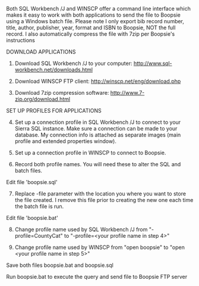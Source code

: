 Both SQL Workbench /J and WINSCP offer a command line interface which makes it easy to work with both applications to send the file to Boopsie using a Windows batch file.  Please note I only export bib record number, title, author, publisher, year, format and ISBN to Boopsie, NOT the full record.  I also automatically compress the file with 7zip per Boopsie's instructions

DOWNLOAD APPLICATIONS

1. Download SQL Workbench /J to your computer: http://www.sql-workbench.net/downloads.html

2. Download WINSCP FTP client: http://winscp.net/eng/download.php

3. Download 7zip compression software: http://www.7-zip.org/download.html 

SET UP PROFILES FOR APPLICATIONS

4. Set up a connection profile in SQL Workbench /J to connect to your Sierra SQL instance.  Make sure a connection can be made to your database.  My connection info is attached as separate images (main profile and extended properties window).

5. Set up a connection profile in WINSCP to connect to Boopsie.  

6. Record both profile names.  You will need these to alter the SQL and batch files.

Edit file 'boopsie.sql'

7. Replace -file parameter with the location you where you want to store the file created.  I remove this file prior to creating the new one each time the batch file is run.

Edit file 'boopsie.bat'

8. Change profile name used by SQL Workbench /J from "-profile=CountyCat" to "-profile=<your profile name in step 4>"

9. Change profile name used by WINSCP from "open boopsie" to "open <your profile name in step 5>"

Save both files boopsie.bat and boopsie.sql

Run boopsie.bat to execute the query and send file to Boopsie FTP server

